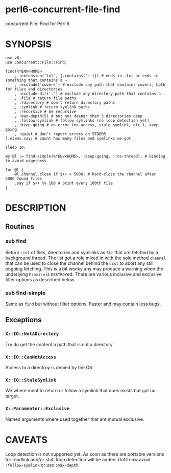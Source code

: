 # perl6-concurrent-file-find
concurrent File::Find for Perl 6

# SYNOPSIS

```
use v6;
use Concurrent::File::Find;

find(%*ENV<HOME>
    , :extension('txt', {.contains('~')}) # ends in .txt or ends in something that contains a ~
    , :exclude('covers') # exclude any path that contains covers, both for files and directories
    , :exclude-dir('.') # exclude any directory-path that contains a . 
    , :file # return file paths
    , :!directory # don't return directory paths
    , :symlink # return symlink paths
    , :recursive # be recursive
    , :max-depth(5) # but not deeper then 5 directories deep
    , :follow-symlink # follow symlinks (no loop detection yet)
    , :keep-going # on error (no access, stale symlink, etc.), keep going
    , :quiet # don't report errors on STDERR
).elems.say; # count how many files and symlinks we got

sleep 10;

my @l := find-simple(%*ENV<HOME>, :keep-going, :!no-thread); # binding to avoid eagerness

for @l {
    @l.channel.close if $++ > 5000; # hard-close the channel after 5000 found files
    .say if $++ %% 100 # print every 100th file
}
```

# DESCRIPTION

## Routines

### sub find

Return `List` of files, directories and symlinks as `Str` that are fetched by a
background thread. The list got a role mixed in with the sole method `channel`
that can be used to close the channel behind the `List` to abort any still
ongoing fetching. This is a bit wonky any may produce a warning when the
underlying `Promise` is `DESTROY`ed. There are various inclusive and exclusive
filter options as described below.

### sub find-simple

Same as `find` but without filter options. Faster and may contain less bugs.

## Exceptions

### `X::IO::NotADirectory`

Try do get the content a path that is not a directory.

### `X::IO::CanNotAccess`

Access to a directroy is denied by the OS.

### `X::IO::StaleSymlink`

We where ment to return or follow a symlink that does exists but got no target.

### `X::Paramenter::Exclusive`

Named arguments where used together that are mutual exclusive.

# CAVEATS

Loop detection is not supported yet. As soon as there are portable versions for
readlink and/or stat, loop detection will be added. Until now avoid
`:follow-symlink` or use `:max-depth`.
